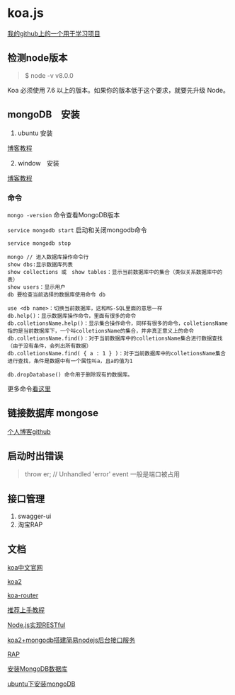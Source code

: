 <link rel="stylesheet" href="../static/styles.css">

# koa.js

[我的github上的一个用于学习项目](https://github.com/caoshengxiang/koa2-test)

## 检测node版本
> $ node -v
  v8.0.0

Koa 必须使用 7.6 以上的版本。如果你的版本低于这个要求，就要先升级 Node。


## mongoDB　安装

1. ubuntu 安装

[博客教程](http://blog.csdn.net/flyfish111222/article/details/51886787)

2. window　安装

[博客教程](http://www.yiibai.com/mongodb/mongodb_quick_guide.html)

### 命令

`mongo -version` 命令查看MongoDB版本

`service mongodb start` 启动和关闭mongodb命令

`service mongodb stop`
```linux
mongo // 进入数据库操作命令行
show dbs:显示数据库列表
show collections 或　show tables：显示当前数据库中的集合（类似关系数据库中的表）
show users：显示用户
db 要检查当前选择的数据库使用命令 db

use <db name>：切换当前数据库，这和MS-SQL里面的意思一样
db.help()：显示数据库操作命令，里面有很多的命令
db.colletionsName.help()：显示集合操作命令，同样有很多的命令，colletionsName指的是当前数据库下，一个叫colletionsName的集合，并非真正意义上的命令
db.colletionsName.find()：对于当前数据库中的colletionsName集合进行数据查找（由于没有条件，会列出所有数据）
db.colletionsName.find( { a : 1 } )：对于当前数据库中的colletionsName集合进行查找，条件是数据中有一个属性叫a，且a的值为1

db.dropDatabase() 命令用于删除现有的数据库。
```

更多命令[看这里](http://www.cnblogs.com/garinzhang/p/mongoDB_basic_usage.html)

## 链接数据库 mongose

[个人博客github](https://github.com/Tianfer/blog)

## 启动时出错误
> throw er; // Unhandled 'error' event
一般是端口被占用

## 接口管理
1. swagger-ui
2. 淘宝RAP


## 文档
[koa中文官网](http://koa.rednode.cn/)

[koa2](https://github.com/koajs/koa)

[koa-router](https://github.com/alexmingoia/koa-router)

[推荐上手教程](http://www.jianshu.com/p/6b816c609669)

[Node.js实现RESTful](http://www.cnblogs.com/skylar/p/express-koa-restfull-api.html)

[koa2+mongodb搭建简易nodejs后台接口服务](http://www.jianshu.com/p/dcdd116600fe)

[RAP](http://rapapi.org/org/index.do)

[安装MongoDB数据库](https://docs.mongodb.com/manual/installation/)

[ubuntu下安装mongoDB](http://blog.csdn.net/flyfish111222/article/details/51886787)

